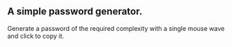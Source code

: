 ## A simple password generator.

Generate a password of the required complexity with a single mouse wave and click to copy it. 
